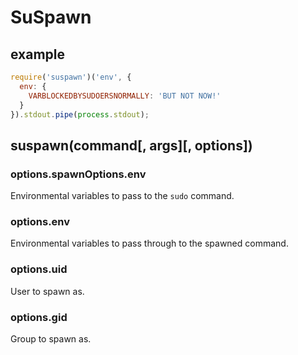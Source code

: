 # SuSpawn

## example

```node.js
require('suspawn')('env', {
  env: {
    VARBLOCKEDBYSUDOERSNORMALLY: 'BUT NOT NOW!'
  }
}).stdout.pipe(process.stdout);
```

## suspawn(command[, args][, options])

### options.spawnOptions.env

Environmental variables to pass to the `sudo` command.

### options.env

Environmental variables to pass through to the spawned command.

### options.uid

User to spawn as.

### options.gid

Group to spawn as.

